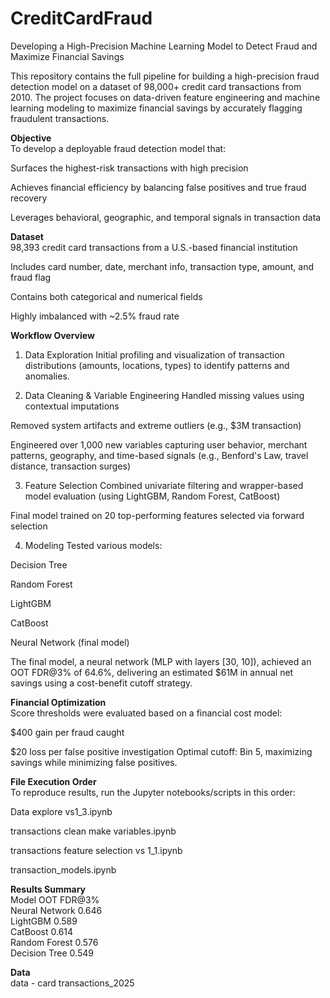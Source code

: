 # CreditCardFraud
Developing a High-Precision Machine Learning Model to Detect Fraud and Maximize Financial Savings

This repository contains the full pipeline for building a high-precision fraud detection model on a dataset of 98,000+ credit card transactions from 2010. The project focuses on data-driven feature engineering and machine learning modeling to maximize financial savings by accurately flagging fraudulent transactions.

**Objective**\
To develop a deployable fraud detection model that:

Surfaces the highest-risk transactions with high precision

Achieves financial efficiency by balancing false positives and true fraud recovery

Leverages behavioral, geographic, and temporal signals in transaction data

**Dataset**\
98,393 credit card transactions from a U.S.-based financial institution

Includes card number, date, merchant info, transaction type, amount, and fraud flag

Contains both categorical and numerical fields

Highly imbalanced with ~2.5% fraud rate

**Workflow Overview**
1. Data Exploration
Initial profiling and visualization of transaction distributions (amounts, locations, types) to identify patterns and anomalies.

2. Data Cleaning & Variable Engineering
Handled missing values using contextual imputations

Removed system artifacts and extreme outliers (e.g., $3M transaction)

Engineered over 1,000 new variables capturing user behavior, merchant patterns, geography, and time-based signals (e.g., Benford's Law, travel distance, transaction surges)

3. Feature Selection
Combined univariate filtering and wrapper-based model evaluation (using LightGBM, Random Forest, CatBoost)

Final model trained on 20 top-performing features selected via forward selection

4. Modeling
Tested various models:

Decision Tree

Random Forest

LightGBM

CatBoost

Neural Network (final model)

The final model, a neural network (MLP with layers [30, 10]), achieved an OOT FDR@3% of 64.6%, delivering an estimated $61M in annual net savings using a cost-benefit cutoff strategy.

**Financial Optimization**\
Score thresholds were evaluated based on a financial cost model:

$400 gain per fraud caught

$20 loss per false positive investigation
Optimal cutoff: Bin 5, maximizing savings while minimizing false positives.

**File Execution Order**\
To reproduce results, run the Jupyter notebooks/scripts in this order:

Data explore vs1_3.ipynb

transactions clean make variables.ipynb

transactions feature selection vs 1_1.ipynb

transaction_models.ipynb

**Results Summary**\
Model	OOT FDR@3%\
Neural Network	0.646\
LightGBM	0.589\
CatBoost	0.614\
Random Forest	0.576\
Decision Tree	0.549

**Data**\
data - card transactions_2025


